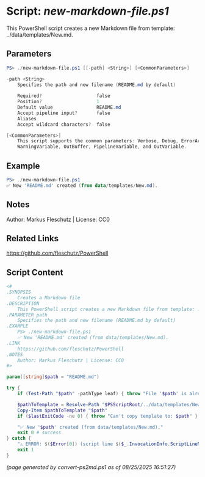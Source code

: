 Script: *new-markdown-file.ps1*
========================

This PowerShell script creates a new Markdown file from template: ../data/templates/New.md.

Parameters
----------
```powershell
PS> ./new-markdown-file.ps1 [[-path] <String>] [<CommonParameters>]

-path <String>
    Specifies the path and new filename (README.md by default)
    
    Required?                    false
    Position?                    1
    Default value                README.md
    Accept pipeline input?       false
    Aliases                      
    Accept wildcard characters?  false

[<CommonParameters>]
    This script supports the common parameters: Verbose, Debug, ErrorAction, ErrorVariable, WarningAction, 
    WarningVariable, OutBuffer, PipelineVariable, and OutVariable.
```

Example
-------
```powershell
PS> ./new-markdown-file.ps1 
✅ New 'README.md' created (from data/templates/New.md).

```

Notes
-----
Author: Markus Fleschutz | License: CC0

Related Links
-------------
https://github.com/fleschutz/PowerShell

Script Content
--------------
```powershell
<#
.SYNOPSIS
	Creates a Markdown file 
.DESCRIPTION
	This PowerShell script creates a new Markdown file from template: ../data/templates/New.md.
.PARAMETER path
	Specifies the path and new filename (README.md by default)
.EXAMPLE
	PS> ./new-markdown-file.ps1 
	✅ New 'README.md' created (from data/templates/New.md).
.LINK
	https://github.com/fleschutz/PowerShell
.NOTES
	Author: Markus Fleschutz | License: CC0
#>

param([string]$path = "README.md")

try {
	if (Test-Path "$path" -pathType leaf) { throw "File '$path' is already existing" }

	$pathToTemplate = Resolve-Path "$PSScriptRoot/../data/templates/New.md" 
	Copy-Item $pathToTemplate "$path"
	if ($lastExitCode -ne 0) { throw "Can't copy template to: $path" }

	"✅ New '$path' created (from data/templates/New.md)."
	exit 0 # success
} catch {
	"⚠️ ERROR: $($Error[0]) (script line $($_.InvocationInfo.ScriptLineNumber))"
	exit 1
}
```

*(page generated by convert-ps2md.ps1 as of 08/25/2025 16:51:27)*
